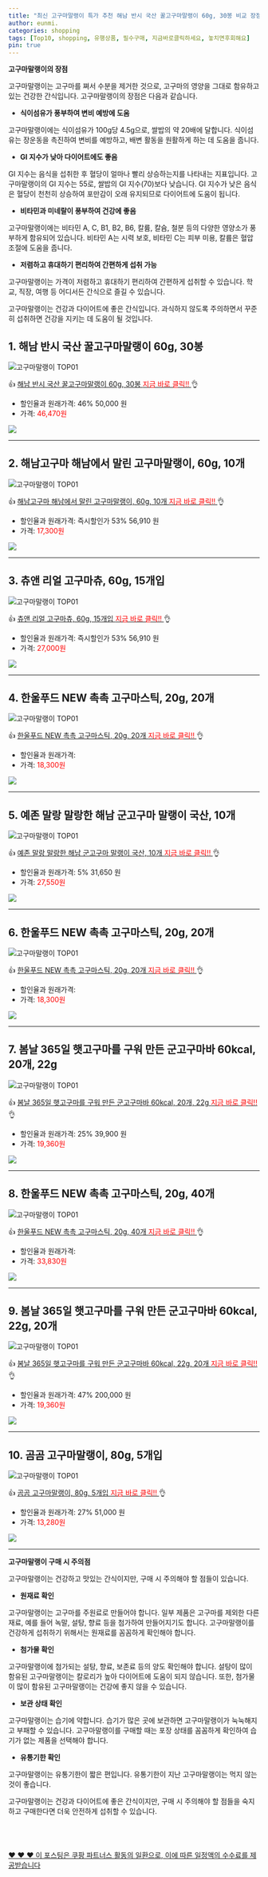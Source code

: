 ```yaml
---
title: "최신 고구마말랭이 특가 추천 해남 반시 국산 꿀고구마말랭이 60g, 30봉 비교 장점"
author: eunmi.
categories: shopping
tags: [Top10, shopping, 유행상품, 필수구매, 지금바로클릭하세요, 놓치면후회해요]
pin: true
---
```

**고구마말랭이의 장점**

고구마말랭이는 고구마를 쪄서 수분을 제거한 것으로, 고구마의 영양을 그대로 함유하고 있는 건강한 간식입니다. 고구마말랭이의 장점은 다음과 같습니다.

* **식이섬유가 풍부하여 변비 예방에 도움**

고구마말랭이에는 식이섬유가 100g당 4.5g으로, 쌀밥의 약 20배에 달합니다. 식이섬유는 장운동을 촉진하여 변비를 예방하고, 배변 활동을 원활하게 하는 데 도움을 줍니다.

* **GI 지수가 낮아 다이어트에도 좋음**

GI 지수는 음식을 섭취한 후 혈당이 얼마나 빨리 상승하는지를 나타내는 지표입니다. 고구마말랭이의 GI 지수는 55로, 쌀밥의 GI 지수(70)보다 낮습니다. GI 지수가 낮은 음식은 혈당이 천천히 상승하여 포만감이 오래 유지되므로 다이어트에 도움이 됩니다.

* **비타민과 미네랄이 풍부하여 건강에 좋음**

고구마말랭이에는 비타민 A, C, B1, B2, B6, 칼륨, 칼슘, 철분 등의 다양한 영양소가 풍부하게 함유되어 있습니다. 비타민 A는 시력 보호, 비타민 C는 피부 미용, 칼륨은 혈압 조절에 도움을 줍니다.

* **저렴하고 휴대하기 편리하여 간편하게 섭취 가능**

고구마말랭이는 가격이 저렴하고 휴대하기 편리하여 간편하게 섭취할 수 있습니다. 학교, 직장, 여행 등 어디서든 간식으로 즐길 수 있습니다.

고구마말랭이는 건강과 다이어트에 좋은 간식입니다. 과식하지 않도록 주의하면서 꾸준히 섭취하면 건강을 지키는 데 도움이 될 것입니다.

   

## 1. 해남 반시 국산 꿀고구마말랭이 60g, 30봉

![고구마말랭이 TOP01](https://thumbnail8.coupangcdn.com/thumbnails/remote/230x230ex/image/vendor_inventory/3b86/4f690693e79fe3a92163f5541ba1b80328930d4d173d6c9324888b5b2037.jpg)


👍 [해남 반시 국산 꿀고구마말랭이 60g, 30봉 <font color=red> 지금 바로 클릭!! </font> ](https://link.coupang.com/re/AFFSDP?lptag=AF3617701&subid=GithubCoopas&pageKey=6625587003&traceid=V0-153&itemId=12717618022&vendorItemId=82838468553) 👌 


- 할인율과 원래가격: 46%  50,000   원
- 가격: <span style='color:red'>46,470원</span>

[![](/discount_price.png)](https://link.coupang.com/re/AFFSDP?lptag=AF3617701&subid=GithubCoopas&pageKey=6625587003&traceid=V0-153&itemId=12717618022&vendorItemId=82838468553)

---


   

## 2. 해남고구마 해남에서 말린 고구마말랭이, 60g, 10개

![고구마말랭이 TOP01](https://thumbnail7.coupangcdn.com/thumbnails/remote/230x230ex/image/retail/images/504212952931897-b1deb227-440b-4429-a669-c010ac49b124.jpg)


👍 [해남고구마 해남에서 말린 고구마말랭이, 60g, 10개 <font color=red> 지금 바로 클릭!! </font> ](https://link.coupang.com/re/AFFSDP?lptag=AF3617701&subid=GithubCoopas&pageKey=4884011106&traceid=V0-153&itemId=6360832489&vendorItemId=73656088647) 👌 


- 할인율과 원래가격: 즉시할인가 53%  56,910   원
- 가격: <span style='color:red'>17,300원</span>

[![](/discount_price.png)](https://link.coupang.com/re/AFFSDP?lptag=AF3617701&subid=GithubCoopas&pageKey=4884011106&traceid=V0-153&itemId=6360832489&vendorItemId=73656088647)

---


   

## 3. 츄앤 리얼 고구마츄, 60g, 15개입

![고구마말랭이 TOP01](https://thumbnail9.coupangcdn.com/thumbnails/remote/230x230ex/image/retail/images/156188619879162-e442d5f0-0e44-462c-ace7-606934436574.jpg)


👍 [츄앤 리얼 고구마츄, 60g, 15개입 <font color=red> 지금 바로 클릭!! </font> ](https://link.coupang.com/re/AFFSDP?lptag=AF3617701&subid=GithubCoopas&pageKey=25815283&traceid=V0-153&itemId=17905522092&vendorItemId=85068267820) 👌 


- 할인율과 원래가격: 즉시할인가 53%  56,910   원
- 가격: <span style='color:red'>27,000원</span>

[![](/discount_price.png)](https://link.coupang.com/re/AFFSDP?lptag=AF3617701&subid=GithubCoopas&pageKey=25815283&traceid=V0-153&itemId=17905522092&vendorItemId=85068267820)

---


   

## 4. 한울푸드 NEW 촉촉 고구마스틱, 20g, 20개

![고구마말랭이 TOP01](https://thumbnail10.coupangcdn.com/thumbnails/remote/230x230ex/image/retail/images/2515477593367421-1db615c0-0201-4448-a83f-66a03c330364.jpg)


👍 [한울푸드 NEW 촉촉 고구마스틱, 20g, 20개 <font color=red> 지금 바로 클릭!! </font> ](https://link.coupang.com/re/AFFSDP?lptag=AF3617701&subid=GithubCoopas&pageKey=6176935971&traceid=V0-153&itemId=12097441861&vendorItemId=79369272233) 👌 


- 할인율과 원래가격: 
- 가격: <span style='color:red'>18,300원</span>

[![](/discount_price.png)](https://link.coupang.com/re/AFFSDP?lptag=AF3617701&subid=GithubCoopas&pageKey=6176935971&traceid=V0-153&itemId=12097441861&vendorItemId=79369272233)

---


   

## 5. 예존 말랑 말랑한 해남 군고구마 말랭이 국산, 10개

![고구마말랭이 TOP01](https://thumbnail8.coupangcdn.com/thumbnails/remote/230x230ex/image/vendor_inventory/7181/4785477467311cb22ad688d5cc2a5474aa0a559e128690da628ed08711f2.jpg)


👍 [예존 말랑 말랑한 해남 군고구마 말랭이 국산, 10개 <font color=red> 지금 바로 클릭!! </font> ](https://link.coupang.com/re/AFFSDP?lptag=AF3617701&subid=GithubCoopas&pageKey=7650176714&traceid=V0-153&itemId=20353077230&vendorItemId=85074443588) 👌 


- 할인율과 원래가격: 5%  31,650   원
- 가격: <span style='color:red'>27,550원</span>

[![](/discount_price.png)](https://link.coupang.com/re/AFFSDP?lptag=AF3617701&subid=GithubCoopas&pageKey=7650176714&traceid=V0-153&itemId=20353077230&vendorItemId=85074443588)

---


   

## 6. 한울푸드 NEW 촉촉 고구마스틱, 20g, 20개

![고구마말랭이 TOP01](https://thumbnail10.coupangcdn.com/thumbnails/remote/230x230ex/image/retail/images/2515477593367421-1db615c0-0201-4448-a83f-66a03c330364.jpg)


👍 [한울푸드 NEW 촉촉 고구마스틱, 20g, 20개 <font color=red> 지금 바로 클릭!! </font> ](https://link.coupang.com/re/AFFSDP?lptag=AF3617701&subid=GithubCoopas&pageKey=1082876317&traceid=V0-153&itemId=12262982789&vendorItemId=70035481525) 👌 


- 할인율과 원래가격: 
- 가격: <span style='color:red'>18,300원</span>

[![](/discount_price.png)](https://link.coupang.com/re/AFFSDP?lptag=AF3617701&subid=GithubCoopas&pageKey=1082876317&traceid=V0-153&itemId=12262982789&vendorItemId=70035481525)

---


   

## 7. 봄날 365일 햇고구마를 구워 만든 군고구마바 60kcal, 20개, 22g

![고구마말랭이 TOP01](https://thumbnail7.coupangcdn.com/thumbnails/remote/230x230ex/image/retail/images/4284310239835773-b3437688-3094-425d-ba4a-64f651c1ac25.jpg)


👍 [봄날 365일 햇고구마를 구워 만든 군고구마바 60kcal, 20개, 22g <font color=red> 지금 바로 클릭!! </font> ](https://link.coupang.com/re/AFFSDP?lptag=AF3617701&subid=GithubCoopas&pageKey=6758617810&traceid=V0-153&itemId=15832254318&vendorItemId=71206509038) 👌 


- 할인율과 원래가격: 25%  39,900   원
- 가격: <span style='color:red'>19,360원</span>

[![](/discount_price.png)](https://link.coupang.com/re/AFFSDP?lptag=AF3617701&subid=GithubCoopas&pageKey=6758617810&traceid=V0-153&itemId=15832254318&vendorItemId=71206509038)

---


   

## 8. 한울푸드 NEW 촉촉 고구마스틱, 20g, 40개

![고구마말랭이 TOP01](https://thumbnail9.coupangcdn.com/thumbnails/remote/230x230ex/image/retail/images/f9cf7125-4a09-4b31-b618-43a929dca0797929920807769682051.png)


👍 [한울푸드 NEW 촉촉 고구마스틱, 20g, 40개 <font color=red> 지금 바로 클릭!! </font> ](https://link.coupang.com/re/AFFSDP?lptag=AF3617701&subid=GithubCoopas&pageKey=1082876317&traceid=V0-153&itemId=19225055589&vendorItemId=86341713231) 👌 


- 할인율과 원래가격: 
- 가격: <span style='color:red'>33,830원</span>

[![](/discount_price.png)](https://link.coupang.com/re/AFFSDP?lptag=AF3617701&subid=GithubCoopas&pageKey=1082876317&traceid=V0-153&itemId=19225055589&vendorItemId=86341713231)

---


   

## 9. 봄날 365일 햇고구마를 구워 만든 군고구마바 60kcal, 22g, 20개

![고구마말랭이 TOP01](https://thumbnail7.coupangcdn.com/thumbnails/remote/230x230ex/image/retail/images/4284310239835773-b3437688-3094-425d-ba4a-64f651c1ac25.jpg)


👍 [봄날 365일 햇고구마를 구워 만든 군고구마바 60kcal, 22g, 20개 <font color=red> 지금 바로 클릭!! </font> ](https://link.coupang.com/re/AFFSDP?lptag=AF3617701&subid=GithubCoopas&pageKey=4562898774&traceid=V0-153&itemId=5561133107&vendorItemId=72860521400) 👌 


- 할인율과 원래가격: 47%  200,000   원
- 가격: <span style='color:red'>19,360원</span>

[![](/discount_price.png)](https://link.coupang.com/re/AFFSDP?lptag=AF3617701&subid=GithubCoopas&pageKey=4562898774&traceid=V0-153&itemId=5561133107&vendorItemId=72860521400)

---


   

## 10. 곰곰 고구마말랭이, 80g, 5개입

![고구마말랭이 TOP01](https://thumbnail10.coupangcdn.com/thumbnails/remote/230x230ex/image/retail/images/1814683498495678-73345b7f-e31a-4a5c-b39e-dc64473c4301.jpg)


👍 [곰곰 고구마말랭이, 80g, 5개입 <font color=red> 지금 바로 클릭!! </font> ](https://link.coupang.com/re/AFFSDP?lptag=AF3617701&subid=GithubCoopas&pageKey=1122500270&traceid=V0-153&itemId=2088340480&vendorItemId=70087324888) 👌 


- 할인율과 원래가격: 27%  51,000   원
- 가격: <span style='color:red'>13,280원</span>

[![](/discount_price.png)](https://link.coupang.com/re/AFFSDP?lptag=AF3617701&subid=GithubCoopas&pageKey=1122500270&traceid=V0-153&itemId=2088340480&vendorItemId=70087324888)

---
**고구마말랭이 구매 시 주의점**

고구마말랭이는 건강하고 맛있는 간식이지만, 구매 시 주의해야 할 점들이 있습니다.

* **원재료 확인**

고구마말랭이는 고구마를 주원료로 만들어야 합니다. 일부 제품은 고구마를 제외한 다른 재료, 예를 들어 녹말, 설탕, 향료 등을 첨가하여 만들어지기도 합니다. 고구마말랭이를 건강하게 섭취하기 위해서는 원재료를 꼼꼼하게 확인해야 합니다.

* **첨가물 확인**

고구마말랭이에 첨가되는 설탕, 향료, 보존료 등의 양도 확인해야 합니다. 설탕이 많이 함유된 고구마말랭이는 칼로리가 높아 다이어트에 도움이 되지 않습니다. 또한, 첨가물이 많이 함유된 고구마말랭이는 건강에 좋지 않을 수 있습니다.

* **보관 상태 확인**

고구마말랭이는 습기에 약합니다. 습기가 많은 곳에 보관하면 고구마말랭이가 눅눅해지고 부패할 수 있습니다. 고구마말랭이를 구매할 때는 포장 상태를 꼼꼼하게 확인하여 습기가 없는 제품을 선택해야 합니다.

* **유통기한 확인**

고구마말랭이는 유통기한이 짧은 편입니다. 유통기한이 지난 고구마말랭이는 먹지 않는 것이 좋습니다.

고구마말랭이는 건강과 다이어트에 좋은 간식이지만, 구매 시 주의해야 할 점들을 숙지하고 구매한다면 더욱 안전하게 섭취할 수 있습니다.<br><br><br><br><br> [ ❤ ❤ ❤ 이 포스팅은 쿠팡 파트너스 활동의 일환으로, 이에 따른 일정액의 수수료를 제공받습니다](https://link.coupang.com/a/bcEFyh)